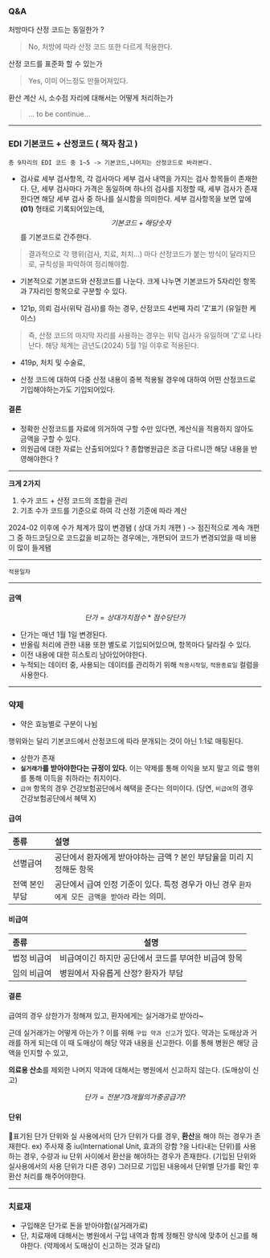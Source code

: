 
### Q&A 

처방마다 산정 코드는 동일한가 ? 

> No, 처방에 따라 산정 코드 또한 다르게 적용한다. 

산정 코드를 표준화 할 수 있는가 

> Yes, 이미 어느정도 만들어져있다. 


환산 계산 시, 소수점 자리에 대해서는 어떻게 처리하는가
> ... to be continue...

---

### EDI 기본코드 + 산정코드 ( **책자 참고** )

	총 9자리의 EDI 코드 중 1~5 -> 기본코드,나머지는 산정코드로 바라본다. 

- 검사료 세부 검사항목, 각 검사마다 세부 검사 내역을 가지는 검사 항목들이 존재한다. 단, 세부 검사마다 가격은 동일하며 하나의 검사를 지정할 때, 세부 검사가 존재한다면 해당 세부 검사 중 하나를 실시함을 의미한다.  세부 검사항목을 보면 앞에 **(01)** 형태로 기록되어있는데, $$기본 코드 + 해당 숫자$$ 를 기본코드로 간주한다. 

> 결과적으로 각 행위(검사, 치료, 처치...) 마다 산정코드가 붙는 방식이 달라지므로, 규칙성을 파악하여 정리해야함. 


- 기본적으로 기본코드와 산정코드를 나눈다. 크게 나누면 기본코드가 5자리인 항목과 7자리인 항목으로 구분할 수 있다. 


- 121p, 의뢰 검사(위탁 검사)를 하는 경우, 산정코드 4번째 자리 'Z'표기 (유일한 케이스)
> 즉, 산정 코드의 마지막 자리를 사용하는 경우는 위탁 검사가 유일하며 'Z'로 나타난다. 
> 해당 체계는 금년도(2024) 5월 1일 이후로 적용된다. 


- 419p, 처치 및 수술료, 

- 산정 코드에 대하여 다중 산정 내용이 중복 적용될 경우에 대하여 어떤 산정코드로 기입해야하는가도 기입되어있다. 

#### 결론 

- 정확한 산정코드를 자료에 의거하여 구할 수만 있다면, 계산식을 적용하지 않아도 금액을 구할 수 있다. 
- 의원급에 대한 자료는 산출되어있다 ? 종합병원급은 조금 다르니깐 해당 내용을 반영해야한다 ?

---

**크게 2가지**

1. 수가 코드 + 산정 코드의 조합을 관리
2. 기초 수가 코드를 기준으로 하여 각 산정 기준에 따라 계산

2024-02 이후에 수가 체계가 많이 변경됌 ( 상대 가치 개편 ) -> 점진적으로 계속 개편 
그 중 하드코딩으로 코드값을 비교하는 경우에는, 개편되어 코드가 변경되었을 때 비용이 많이 들게됌

--- 

`적용일자`

---

#### 금액 

$$단가 = 상대가치점수 * 점수 당 단가$$

- 단가는 매년 1월 1일 변경된다. 
- 반올림 처리에 관한 내용 또한 별도로 기입되어있으며, 항목마다 달라질 수 있다. 
- 이전 내용에 대한 히스토리 남아있어야한다. 
- 누적되는 데이터 중, 사용되는 데이터를 관리하기 위해 `적용시작일`, `적용종료일` 컬럼을 사용한다. 


---
### 약제 

- 약은 효능별로 구분이 나뉨

행위와는 달리 기본코드에서 산정코드에 따라 분개되는 것이 아닌 1:1로 매핑된다. 

- 상한가 존재 
- **`실거래가`를 받아야한다는 규정이 있다.** 이는 약제를 통해 이익을 보지 말고 의료 행위를 통해 이득을 취하라는 취지이다. 
- `급여` 항목의 경우 건강보험공단에서 혜택을 준다는 의미이다. (당연, `비급여`의 경우 건강보험공단에서 혜택 X)

#### 급여 

| 종류       | 설명                                                       |
| :------- | :------------------------------------------------------- |
| 선별급여     | 공단에서 환자에게 받아야하는 금액 ? 본인 부담율을 미리 지정해둔 항목                  |
| 전액 본인 부담 | 공단에서 급여 인정 기준이 있다. 특정 경우가 아닌 경우 `환자에게 모든 금액을 받아라` 라는 의미. |

#### 비급여 

| 종류     | 설명                            |
| :----- | ----------------------------- |
| 법정 비급여 | 비급여이긴 하지만 공단에서 코드를 부여한 비급여 항목 |
| 임의 비급여 | 병원에서 자유롭게 산정? 환자가 부담          |

#### 결론

급여의 경우 상한가가 정해져 있고, 환자에게는 실거래가로 받아라~ 

근데 실거래가는 어떻게 아는가 ? 이를 위해 `구입 약과 신고`가 있다. 약과는 도매상과 거래를 하게 되는데 이 때 도매상이 해당 약과 내용을 신고한다. 
이를 통해 병원은 해당 금액을 인지할 수 있고, 



**의료용 산소**를 제외한 나머지 약과에 대해서는 병원에서 신고하지 않는다. (도매상이 신고)


$$단가 = 전 분기 3개월의 가중공급가 ?$$


#### 단위 

표기된 단가 단위와 실 사용에서의 단가 단위가 다를 경우, **환산**을 해야 하는 경우가 존재한다. 
ex) 주사재 중 iu(International Unit, 효과의 강함 ?을 나타내는 단위)를 사용하는 경우, 수량과 iu 단위 사이에서 환산을 해야하는 경우가 존재한다. (기입된 단위와 실사용에서의 사용 단위가 다른 경우) 그러므로 기입된 내용에서 단위별 단가를 확인 후 환산 처리를 해주어야한다. 

---
### 치료재 

- 구입해온 단가로 돈을 받아야함(실거래가로)
- 단, 치료재에 대해서는 병원에서 구입 내역과 함께 정해진 양식에 맞추어 신고를 해야한다. (약제에서 도매상이 신고하는 것과 달리)












